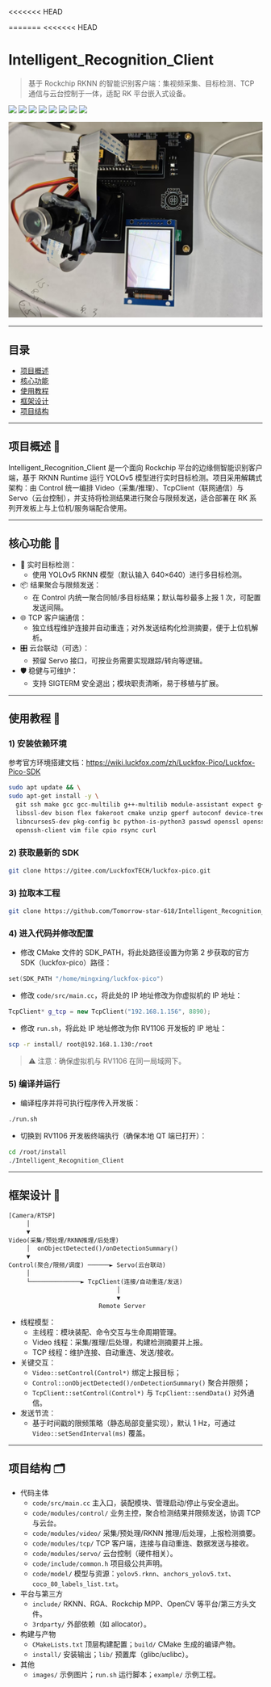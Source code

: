 <<<<<<< HEAD

=======
<<<<<<< HEAD
# Intelligent_Recognition_Client

> 基于 Rockchip RKNN 的智能识别客户端：集视频采集、目标检测、TCP 通信与云台控制于一体，适配 RK 平台嵌入式设备。

<p align="left">
  <img src="https://img.shields.io/badge/C%2B%2B-17-blue.svg" />
  <img src="https://img.shields.io/badge/CMake-%E2%89%A53.10-orange" />
  <img src="https://img.shields.io/badge/RKNN-Runtime-brightgreen" />
  <img src="https://img.shields.io/badge/OpenCV-4.x-lightgrey" />
  <img src="https://img.shields.io/badge/YOLO-v5-success" />
  <img src="https://img.shields.io/badge/Platform-Rockchip-informational" />
  <img src="https://img.shields.io/badge/OS-Linux-lightgrey" />
  <img src="https://img.shields.io/badge/Arch-ARM64%2FARM-blueviolet" />
</p>

![demo](images/1.jpg)

---

## 目录
- [项目概述](#项目概述)
- [核心功能](#核心功能)
- [使用教程](#使用教程)
- [框架设计](#框架设计)
- [项目结构](#项目结构)

---

## 项目概述 🧭
Intelligent_Recognition_Client 是一个面向 Rockchip 平台的边缘侧智能识别客户端，基于 RKNN Runtime 运行 YOLOv5 模型进行实时目标检测。项目采用解耦式架构：由 Control 统一编排 Video（采集/推理）、TcpClient（联网通信）与 Servo（云台控制），并支持将检测结果进行聚合与限频发送，适合部署在 RK 系列开发板上与上位机/服务端配合使用。

---

## 核心功能 🚀
- 🎯 实时目标检测：
  - 使用 YOLOv5 RKNN 模型（默认输入 640×640）进行多目标检测。
- 📦 结果聚合与限频发送：
  - 在 Control 内统一聚合同帧/多目标结果；默认每秒最多上报 1 次，可配置发送间隔。
- 🌐 TCP 客户端通信：
  - 独立线程维护连接并自动重连；对外发送结构化检测摘要，便于上位机解析。
- 🎛️ 云台联动（可选）：
  - 预留 Servo 接口，可按业务需要实现跟踪/转向等逻辑。
- 🛡️ 稳健与可维护：
  - 支持 SIGTERM 安全退出；模块职责清晰，易于移植与扩展。

---

## 使用教程 📘
### 1) 安装依赖环境
参考官方环境搭建文档：<https://wiki.luckfox.com/zh/Luckfox-Pico/Luckfox-Pico-SDK>

```bash
sudo apt update && \
sudo apt-get install -y \
  git ssh make gcc gcc-multilib g++-multilib module-assistant expect g++ gawk texinfo \
  libssl-dev bison flex fakeroot cmake unzip gperf autoconf device-tree-compiler \
  libncurses5-dev pkg-config bc python-is-python3 passwd openssl openssh-server \
  openssh-client vim file cpio rsync curl
```

### 2) 获取最新的 SDK
```bash
git clone https://gitee.com/LuckfoxTECH/luckfox-pico.git
```

### 3) 拉取本工程
```bash
git clone https://github.com/Tomorrow-star-618/Intelligent_Recognition_Client.git
```

### 4) 进入代码并修改配置
- 修改 CMake 文件的 SDK_PATH，将此处路径设置为你第 2 步获取的官方 SDK（luckfox-pico）路径：
```cpp
set(SDK_PATH "/home/mingxing/luckfox-pico")
```
- 修改 `code/src/main.cc`，将此处的 IP 地址修改为你虚拟机的 IP 地址：
```cpp
TcpClient* g_tcp = new TcpClient("192.168.1.156", 8890);
```
- 修改 `run.sh`，将此处 IP 地址修改为你 RV1106 开发板的 IP 地址：
```bash
scp -r install/ root@192.168.1.130:/root
```
> ⚠️ 注意：确保虚拟机与 RV1106 在同一局域网下。

### 5) 编译并运行
- 编译程序并将可执行程序传入开发板：
```bash
./run.sh
```
- 切换到 RV1106 开发板终端执行（确保本地 QT 端已打开）：
```bash
cd /root/install
./Intelligent_Recognition_Client
```

---

## 框架设计 🧱
```
[Camera/RTSP]
     │
     ▼
Video(采集/预处理/RKNN推理/后处理)
     │  onObjectDetected()/onDetectionSummary()
     ▼
Control(聚合/限频/调度) ──────► Servo(云台联动)
     │
     └──────────────► TcpClient(连接/自动重连/发送)
                              │
                              ▼
                         Remote Server
```
- 线程模型：
  - 主线程：模块装配、命令交互与生命周期管理。
  - Video 线程：采集/推理/后处理，构建检测摘要并上报。
  - TCP 线程：维护连接、自动重连、发送/接收。
- 关键交互：
  - `Video::setControl(Control*)` 绑定上报目标；
  - `Control::onObjectDetected()/onDetectionSummary()` 聚合并限频；
  - `TcpClient::setControl(Control*)` 与 `TcpClient::sendData()` 对外通信。
- 发送节流：
  - 基于时间戳的限频策略（静态局部变量实现），默认 1 Hz，可通过 `Video::setSendInterval(ms)` 覆盖。

---

## 项目结构 🗂️
- 代码主体
  - `code/src/main.cc` 主入口，装配模块、管理启动/停止与安全退出。
  - `code/modules/control/` 业务主控，聚合检测结果并限频发送，协调 TCP 与云台。
  - `code/modules/video/` 采集/预处理/RKNN 推理/后处理，上报检测摘要。
  - `code/modules/tcp/` TCP 客户端，连接与自动重连、数据发送与接收。
  - `code/modules/servo/` 云台控制（硬件相关）。
  - `code/include/common.h` 项目级公共声明。
  - `code/model/` 模型与资源：`yolov5.rknn`、`anchors_yolov5.txt`、`coco_80_labels_list.txt`。
- 平台与第三方
  - `include/` RKNN、RGA、Rockchip MPP、OpenCV 等平台/第三方头文件。
  - `3rdparty/` 外部依赖（如 allocator）。
- 构建与产物
  - `CMakeLists.txt` 顶层构建配置；`build/` CMake 生成的编译产物。
  - `install/` 安装输出；`lib/` 预置库（glibc/uclibc）。
- 其他
  - `images/` 示例图片；`run.sh` 运行脚本；`example/` 示例工程。


